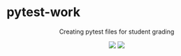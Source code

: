 # pytest-work
<p align="center">Creating pytest files for student grading</p> 

<p align="center">
 <img src="https://img.shields.io/badge/Latest%20Update-02/27/2025-brightgreen.svg">
 <img src="https://img.shields.io/badge/Language-Python-orange.svg">
</p>
